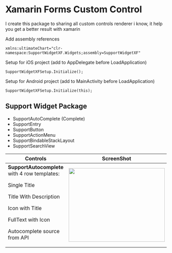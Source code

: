 # Xamarin Forms Custom Control
I create this package to sharing all custom controls renderer i know, it help you get a better result with xamarin

Add assembly references

    xmlns:ultimateChart="clr-namespace:SupportWidgetXF.Widgets;assembly=SupportWidgetXF"

Setup for iOS project (add to AppDelegate before LoadApplication)

    SupportWidgetXFSetup.Initialize();

Setup for Android project (add to MainActivity before LoadApplication)

    SupportWidgetXFSetup.Initialize(this);
## Support Widget Package

 - SupportAutoComplete (Complete)
 - SupportEntry
 - SupportButton
 - SupportActionMenu
 - SupportBindableStackLayout
 - SupportSearchView

| Controls |ScreenShot  | 
|--|--|
| <b>SupportAutocomplete</b> with 4 row templates: <p>Single Title<p>Title With Description<p>Icon with Title<p>FullText with Icon<p>Autocomplete source from API | <img src="https://github.com/bulubuloa/SupportWidgetXF/blob/master/ScreenShots/demo_autocomplete.gi" width="300" height="230" /> |
